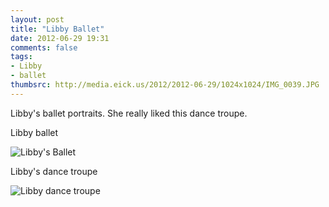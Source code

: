 ```yaml
---
layout: post
title: "Libby Ballet"
date: 2012-06-29 19:31
comments: false
tags: 
- Libby
- ballet
thumbsrc: http://media.eick.us/2012/2012-06-29/1024x1024/IMG_0039.JPG
---
```

Libby's ballet portraits.  She really liked this dance troupe.

Libby ballet

![Libby's Ballet](http://media.eick.us/media/photographs/2012/2012-06-29/IMG_0039.JPG)


Libby's dance troupe

![Libby dance troupe](http://media.eick.us/media/photographs/2012/2012-06-29/IMG_0040.JPG)


